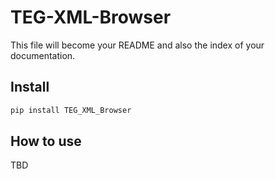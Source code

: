 # TEG-XML-Browser

<!-- WARNING: THIS FILE WAS AUTOGENERATED! DO NOT EDIT! -->

This file will become your README and also the index of your
documentation.

## Install

``` sh
pip install TEG_XML_Browser
```

## How to use

TBD
